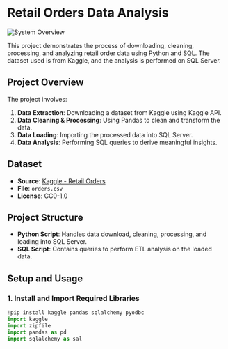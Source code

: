 # Retail Orders Data Analysis

![System Overview](https://github.com/your-username/your-repo-name/blob/main/images/system_overview.png)

This project demonstrates the process of downloading, cleaning, processing, and analyzing retail order data using Python and SQL. The dataset used is from Kaggle, and the analysis is performed on SQL Server.

## Project Overview

The project involves:
1. **Data Extraction**: Downloading a dataset from Kaggle using Kaggle API.
2. **Data Cleaning & Processing**: Using Pandas to clean and transform the data.
3. **Data Loading**: Importing the processed data into SQL Server.
4. **Data Analysis**: Performing SQL queries to derive meaningful insights.

## Dataset

- **Source**: [Kaggle - Retail Orders](https://www.kaggle.com/datasets/ankitbansal06/retail-orders)
- **File**: `orders.csv`
- **License**: CC0-1.0

## Project Structure

- **Python Script**: Handles data download, cleaning, processing, and loading into SQL Server.
- **SQL Script**: Contains queries to perform ETL analysis on the loaded data.

## Setup and Usage

### 1. Install and Import Required Libraries

```python
!pip install kaggle pandas sqlalchemy pyodbc
import kaggle
import zipfile
import pandas as pd
import sqlalchemy as sal
